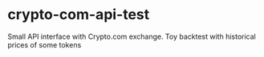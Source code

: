 # crypto-com-api-test
Small API interface with Crypto.com exchange. Toy backtest with historical prices of some tokens
